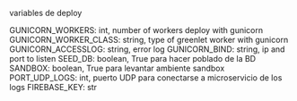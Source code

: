 variables de deploy


GUNICORN_WORKERS: int, number of workers deploy with gunicorn
GUNICORN_WORKER_CLASS: string, type of greenlet worker with gunicorn
GUNICORN_ACCESSLOG: string, error log
GUNICORN_BIND: string, ip and port to listen
SEED_DB: boolean, True para hacer poblado de la BD
SANDBOX: boolean, True para levantar ambiente sandbox
PORT_UDP_LOGS: int, puerto UDP para conectarse a microservicio de los logs
FIREBASE_KEY: str